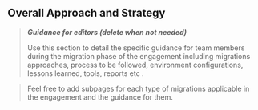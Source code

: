 ## Overall Approach and Strategy

>**_Guidance for editors (delete when not needed)_**
>
>Use this section to detail the specific guidance for team members during the migration phase of the engagement including migrations approaches, process to be followed, environment configurations, lessons learned, tools, reports etc .

>Feel free to add subpages for each type of migrations applicable in the engagement and the guidance for them. 
